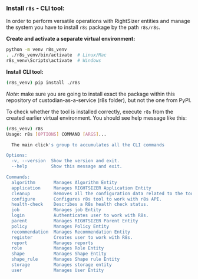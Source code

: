 ### **Install `r8s` - CLI tool:**

In order to perform versatile operations with RightSizer entities and manage the system you have to install `r8s` package by the path `r8s/r8s`.

**Create and activate a separate virtual environment:**

```bash
python -m venv r8s_venv
. ./r8s_venv/bin/activate  # Linux/Mac
r8s_venv\Scripts\activate  # Windows
```

**Install CLI tool:**

```bash
(r8s_venv) pip install ./r8s
```

*Note*: make sure you are going to install exact the package within this repository of custodian-as-a-service (r8s folder), but not the one from PyPI. 

To check whether the tool is installed correctly, execute `r8s` from the created earlier virtual environment. You should see help message like this:

```bash
(r8s_venv) r8s
Usage: r8s [OPTIONS] COMMAND [ARGS]...

  The main click's group to accumulates all the CLI commands

Options:
  -v, --version  Show the version and exit.
  --help         Show this message and exit.

Commands:
  algorithm       Manages Algorithm Entity
  application     Manages RIGHTSIZER Application Entity
  cleanup         Removes all the configuration data related to the tool.
  configure       Configures r8s tool to work with r8s API.
  health-check    Describes a R8s health check status.
  job             Manages job Entity
  login           Authenticates user to work with R8s.
  parent          Manages RIGHTSIZER Parent Entity
  policy          Manages Policy Entity
  recommendation  Manages Recommendation Entity
  register        Creates user to work with R8s.
  report          Manages reports
  role            Manages Role Entity
  shape           Manages Shape Entity
  shape_rule      Manages Shape rule Entity
  storage         Manages storage entity
  user            Manages User Entity
```